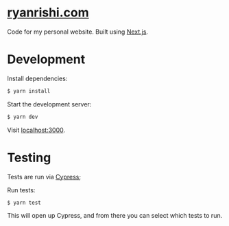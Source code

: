[ryanrishi.com](https://ryanrishi.com)
===

Code for my personal website. Built using [Next.js](https://nextjs.org/).

# Development
Install dependencies:
```sh
$ yarn install
```

Start the development server:
```sh
$ yarn dev
```

Visit [localhost:3000](http://localhost:3000).

# Testing
Tests are run via [Cypress](https://www.cypress.io/);

Run tests:
```sh
$ yarn test
```

This will open up Cypress, and from there you can select which tests to run.
